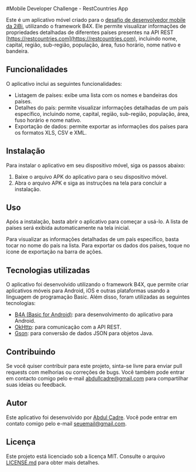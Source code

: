 #Mobile Developer Challenge - RestCountries App

Este é um aplicativo móvel criado para o [desafio de desenvolvedor mobile da 2iBi](https://2ibi.com.br/mobile-developer-challenge/), utilizando o framework B4X. Ele permite visualizar informações de propriedades detalhadas de diferentes países presentes na API REST [https://restcountries.com](https://restcountries.com), incluindo nome, capital, região, sub-região, população, área, fuso horário, nome nativo e bandeira.

## Funcionalidades

O aplicativo inclui as seguintes funcionalidades:

- Listagem de países: exibe uma lista com os nomes e bandeiras dos países.
- Detalhes do país: permite visualizar informações detalhadas de um país específico, incluindo nome, capital, região, sub-região, população, área, fuso horário e nome nativo.
- Exportação de dados: permite exportar as informações dos países para os formatos XLS, CSV e XML.

## Instalação

Para instalar o aplicativo em seu dispositivo móvel, siga os passos abaixo:

1. Baixe o arquivo APK do aplicativo para o seu dispositivo móvel.
2. Abra o arquivo APK e siga as instruções na tela para concluir a instalação.

## Uso

Após a instalação, basta abrir o aplicativo para começar a usá-lo. A lista de países será exibida automaticamente na tela inicial.

Para visualizar as informações detalhadas de um país específico, basta tocar no nome do país na lista. Para exportar os dados dos países, toque no ícone de exportação na barra de ações.

## Tecnologias utilizadas

O aplicativo foi desenvolvido utilizando o framework B4X, que permite criar aplicativos móveis para Android, iOS e outras plataformas usando a linguagem de programação Basic. Além disso, foram utilizadas as seguintes tecnologias:

- [B4A (Basic for Android)](https://www.b4x.com/b4a.html): para desenvolvimento do aplicativo para Android.
- [OkHttp](https://square.github.io/okhttp/): para comunicação com a API REST.
- [Gson](https://github.com/google/gson): para conversão de dados JSON para objetos Java.

## Contribuindo

Se você quiser contribuir para este projeto, sinta-se livre para enviar pull requests com melhorias ou correções de bugs. Você também pode entrar em contacto comigo pelo e-mail [abdullcadre@gmail.com](mailto:abdullcadre@gmail.com) para compartilhar suas ideias ou feedback.

## Autor

Este aplicativo foi desenvolvido por [Abdul Cadre](https://github.com/abdullcadre). 
Você pode entrar em contato comigo pelo e-mail [seuemail@gmail.com](mailto:abdullcadre@gmail.com).

## Licença

Este projeto está licenciado sob a licença MIT. Consulte o arquivo [LICENSE.md](LICENSE.md) para obter mais detalhes.
